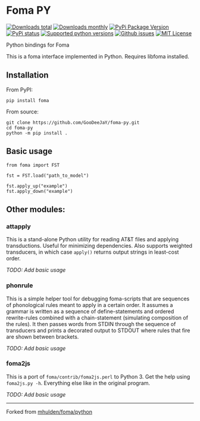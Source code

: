 # Foma PY

[![Downloads total](https://pepy.tech/badge/foma)](https://pepy.tech/project/foma)
[![Downloads monthly](https://img.shields.io/pypi/dm/foma.svg)](https://pypi.python.org/pypi/foma)
[![PyPi Package Version](https://img.shields.io/pypi/v/foma.svg)](https://pypi.python.org/pypi/foma)
[![PyPi status](https://img.shields.io/pypi/status/foma.svg)](https://pypi.python.org/pypi/foma)
[![Supported python versions](https://img.shields.io/pypi/pyversions/foma.svg)](https://pypi.python.org/pypi/foma)
[![Github issues](https://img.shields.io/github/issues/goodeejay/foma-py.svg)](https://github.com/goodeejay/foma-py/issues)
[![MIT License](https://img.shields.io/pypi/l/foma.svg)](https://opensource.org/licenses/MIT)

Python bindings for Foma

This is a foma interface implemented in Python. Requires libfoma installed.

## Installation

From PyPI:

    pip install foma

From source:

    git clone https://github.com/GooDeeJaY/foma-py.git
    cd foma-py
    python -m pip install .

## Basic usage

```python3
from foma import FST

fst = FST.load("path_to_model")

fst.apply_up("example")
fst.apply_down("example")
```

## Other modules:

### attapply

This is a stand-alone Python utility for reading AT\&T files and applying transductions.  Useful for minimizing dependencies. Also supports weighted transducers, in which case `apply()` returns output strings in least-cost order.

*TODO: Add basic usage*

### phonrule

This is a simple helper tool for debugging foma-scripts that are sequences of phonological rules meant to apply in a certain order.
It assumes a grammar is written as a sequence of define-statements and ordered rewrite-rules combined with a chain-statement (simulating composition of the rules). It then passes words from STDIN through the sequence of transducers and prints a decorated output to STDOUT where rules that fire are shown between brackets.

<!--
Example:

```
# myscript.foma
def  ARule a -> b || c _ d; # Rule one
def  BRule b -> c ||   _ d; # Rule two
chain ARule, BRule
```

We can now run the following, passing the word `cad` through the two transducers and tracing the rule actions:

```
$echo "cad" | python phonrule.py myscript.foma
```

and the output is

```
cad[ARule|Rule one]cbd[BRule|Rule two]ccd
```
-->

*TODO: Add basic usage*

### foma2js

This is a port of `foma/contrib/foma2js.perl` to Python 3. Get the help using `foma2js.py -h`. Everything else like in the original program.

*TODO: Add basic usage*

---

Forked from [mhulden/foma/python](https://github.com/mhulden/foma/tree/master/foma/python)
